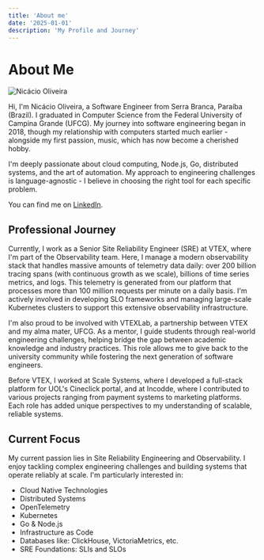 ```yaml
---
title: 'About me'
date: '2025-01-01'
description: 'My Profile and Journey'
---
```


# About Me

<div class="image-div">
  <img 
    src="/images/me.webp"
    alt="Nicácio Oliveira"
    class="profile-image"
  />
</div>

Hi, I'm Nicácio Oliveira, a Software Engineer from Serra Branca, Paraíba (Brazil). I graduated in Computer Science from the Federal University of Campina Grande (UFCG). My journey into software engineering began in 2018, though my relationship with computers started much earlier - alongside my first passion, music, which has now become a cherished hobby.

I'm deeply passionate about cloud computing, Node.js, Go, distributed systems, and the art of automation. My approach to engineering challenges is language-agnostic - I believe in choosing the right tool for each specific problem.

You can find me on [LinkedIn](https://www.linkedin.com/in/nicacioliveira/).

## Professional Journey

Currently, I work as a Senior Site Reliability Engineer (SRE) at VTEX, where I'm part of the Observability team. Here, I manage a modern observability stack that handles massive amounts of telemetry data daily: over 200 billion tracing spans (with continuous growth as we scale), billions of time series metrics, and logs. This telemetry is generated from our platform that processes more than 100 million requests per minute on a daily basis. I'm actively involved in developing SLO frameworks and managing large-scale Kubernetes clusters to support this extensive observability infrastructure.

I'm also proud to be involved with VTEXLab, a partnership between VTEX and my alma mater, UFCG. As a mentor, I guide students through real-world engineering challenges, helping bridge the gap between academic knowledge and industry practices. This role allows me to give back to the university community while fostering the next generation of software engineers.

Before VTEX, I worked at Scale Systems, where I developed a full-stack platform for UOL's Cineclick portal, and at Incodde, where I contributed to various projects ranging from payment systems to marketing platforms. Each role has added unique perspectives to my understanding of scalable, reliable systems.

## Current Focus

My current passion lies in Site Reliability Engineering and Observability. I enjoy tackling complex engineering challenges and building systems that operate reliably at scale. I'm particularly interested in:

- Cloud Native Technologies
- Distributed Systems
- OpenTelemetry
- Kubernetes
- Go & Node.js
- Infrastructure as Code
- Databases like: ClickHouse, VictoriaMetrics, etc.
- SRE Foundations: SLIs and SLOs
